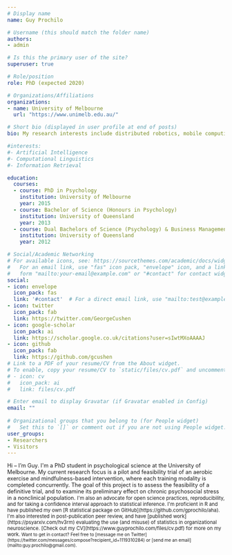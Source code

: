 ```yaml
---
# Display name
name: Guy Prochilo

# Username (this should match the folder name)
authors:
- admin

# Is this the primary user of the site?
superuser: true

# Role/position
role: PhD (expected 2020)

# Organizations/Affiliations
organizations:
- name: University of Melbourne
  url: "https://www.unimelb.edu.au/"

# Short bio (displayed in user profile at end of posts)
bio: My research interests include distributed robotics, mobile computing and programmable matter.

#interests:
#- Artificial Intelligence
#- Computational Linguistics
#- Information Retrieval

education:
  courses:
  - course: PhD in Psychology
    institution: University of Melbourne
    year: 2015
  - course: Bachelor of Science (Honours in Psychology)
    institution: University of Queensland
    year: 2013
  - course: Dual Bachelors of Science (Psychology) & Business Management (Economics)
    institution: University of Queensland
    year: 2012

# Social/Academic Networking
# For available icons, see: https://sourcethemes.com/academic/docs/widgets/#icons
#   For an email link, use "fas" icon pack, "envelope" icon, and a link in the
#   form "mailto:your-email@example.com" or "#contact" for contact widget.
social:
- icon: envelope
  icon_pack: fas
  link: '#contact'  # For a direct email link, use "mailto:test@example.org".
- icon: twitter
  icon_pack: fab
  link: https://twitter.com/GeorgeCushen
- icon: google-scholar
  icon_pack: ai
  link: https://scholar.google.co.uk/citations?user=sIwtMXoAAAAJ
- icon: github
  icon_pack: fab
  link: https://github.com/gcushen
# Link to a PDF of your resume/CV from the About widget.
# To enable, copy your resume/CV to `static/files/cv.pdf` and uncomment the lines below.  
# - icon: cv
#   icon_pack: ai
#   link: files/cv.pdf

# Enter email to display Gravatar (if Gravatar enabled in Config)
email: ""
  
# Organizational groups that you belong to (for People widget)
#   Set this to `[]` or comment out if you are not using People widget.  
user_groups:
- Researchers
- Visitors
---
```


<span style="font-size:0.9em;">
Hi – I’m Guy. I'm a PhD student in psychological science at the University of Melbourne. My current research focus is a pilot and feasibility trial of an aerobic exercise and mindfulness-based intervention, where each training modality is completed concurrently. The goal of this project is to assess the feasibility of a definitive trial, and to examine its preliminary effect on chronic psychosocial stress in a nonclinical population.

<span style="font-size:0.9em;">
I'm also an advocate for open science practices, reproducibility, and for taking a confidence interval approach to statistical inference. I'm proficient in R and have published my own [R statistical package on GitHub](https://github.com/gprochilo/aha). I'm also interested in post-publication peer review, and have [published work](https://psyarxiv.com/hv3rm) evaluating the use (and misuse) of statistics in organizational neuroscience. [Check out my CV](https://www.guyprochilo.com/files/cv.pdf) for more on my work. 

<span style="font-size:0.9em;">
Want to get in contact? Feel free to [message me on Twitter](https://twitter.com/messages/compose?recipient_id=1119310284) or [send me an email](mailto:guy.prochilo@gmail.com).
</span>
